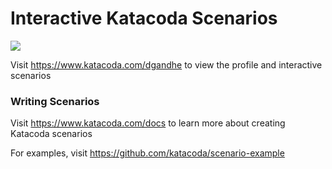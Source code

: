 # Interactive Katacoda Scenarios

[![](http://shields.katacoda.com/katacoda/dgandhe/count.svg)](https://www.katacoda.com/dgandhe "Get your profile on Katacoda.com")

Visit https://www.katacoda.com/dgandhe to view the profile and interactive scenarios

### Writing Scenarios
Visit https://www.katacoda.com/docs to learn more about creating Katacoda scenarios

For examples, visit https://github.com/katacoda/scenario-example
